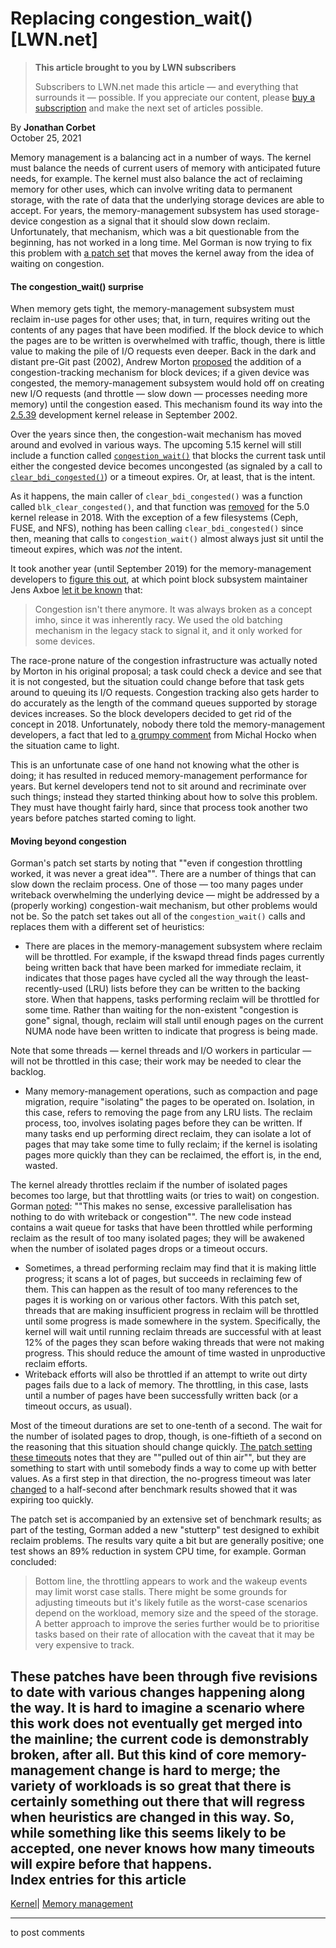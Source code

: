 # Replacing congestion_wait() [LWN.net]

> **This article brought to you by LWN subscribers**
> 
> Subscribers to LWN.net made this article — and everything that surrounds it — possible. If you appreciate our content, please [buy a subscription](/Promo/nst-nag3/subscribe) and make the next set of articles possible. 

By **Jonathan Corbet**  
October 25, 2021 

Memory management is a balancing act in a number of ways. The kernel must balance the needs of current users of memory with anticipated future needs, for example. The kernel must also balance the act of reclaiming memory for other uses, which can involve writing data to permanent storage, with the rate of data that the underlying storage devices are able to accept. For years, the memory-management subsystem has used storage-device congestion as a signal that it should slow down reclaim. Unfortunately, that mechanism, which was a bit questionable from the beginning, has not worked in a long time. Mel Gorman is now trying to fix this problem with [a patch set](/ml/linux-kernel/20211022144651.19914-1-mgorman@techsingularity.net/) that moves the kernel away from the idea of waiting on congestion. 

#### The congestion_wait() surprise

When memory gets tight, the memory-management subsystem must reclaim in-use pages for other uses; that, in turn, requires writing out the contents of any pages that have been modified. If the block device to which the pages are to be written is overwhelmed with traffic, though, there is little value to making the pile of I/O requests even deeper. Back in the dark and distant pre-Git past (2002), Andrew Morton [proposed](/Articles/9519/) the addition of a congestion-tracking mechanism for block devices; if a given device was congested, the memory-management subsystem would hold off on creating new I/O requests (and throttle — slow down — processes needing more memory) until the congestion eased. This mechanism found its way into the [2.5.39](/Articles/11130/) development kernel release in September 2002. 

Over the years since then, the congestion-wait mechanism has moved around and evolved in various ways. The upcoming 5.15 kernel will still include a function called [`congestion_wait()`](https://elixir.bootlin.com/linux/v5.15-rc6/source/mm/backing-dev.c#L1017) that blocks the current task until either the congested device becomes uncongested (as signaled by a call to [`clear_bdi_congested()`](https://elixir.bootlin.com/linux/v5.15-rc6/source/mm/backing-dev.c#L994)) or a timeout expires. Or, at least, that is the intent. 

As it happens, the main caller of `clear_bdi_congested()` was a function called `blk_clear_congested()`, and that function was [removed](https://git.kernel.org/linus/a1ce35fa4985) for the 5.0 kernel release in 2018. With the exception of a few filesystems (Ceph, FUSE, and NFS), nothing has been calling `clear_bdi_congested()` since then, meaning that calls to `congestion_wait()` almost always just sit until the timeout expires, which was _not_ the intent. 

It took another year (until September 2019) for the memory-management developers to [figure this out](https://lore.kernel.org/linux-mm/20190919034949.GF9880@bombadil.infradead.org/), at which point block subsystem maintainer Jens Axboe [let it be known](https://lore.kernel.org/linux-mm/45d8b7a6-8548-65f5-cccf-9f451d4ae3d4@kernel.dk/) that: 

> Congestion isn't there anymore. It was always broken as a concept imho, since it was inherently racy. We used the old batching mechanism in the legacy stack to signal it, and it only worked for some devices. 

The race-prone nature of the congestion infrastructure was actually noted by Morton in his original proposal; a task could check a device and see that it is not congested, but the situation could change before that task gets around to queuing its I/O requests. Congestion tracking also gets harder to do accurately as the length of the command queues supported by storage devices increases. So the block developers decided to get rid of the concept in 2018. Unfortunately, nobody there told the memory-management developers, a fact that led to [a grumpy comment](https://lore.kernel.org/linux-mm/20190924121643.GO23050@dhcp22.suse.cz/) from Michal Hocko when the situation came to light. 

This is an unfortunate case of one hand not knowing what the other is doing; it has resulted in reduced memory-management performance for years. But kernel developers tend not to sit around and recriminate over such things; instead they started thinking about how to solve this problem. They must have thought fairly hard, since that process took another two years before patches started coming to light. 

#### Moving beyond congestion

Gorman's patch set starts by noting that ""even if congestion throttling worked, it was never a great idea"". There are a number of things that can slow down the reclaim process. One of those — too many pages under writeback overwhelming the underlying device — might be addressed by a (properly working) congestion-wait mechanism, but other problems would not be. So the patch set takes out all of the `congestion_wait()` calls and replaces them with a different set of heuristics: 

  * There are places in the memory-management subsystem where reclaim will be throttled. For example, if the kswapd thread finds pages currently being written back that have been marked for immediate reclaim, it indicates that those pages have cycled all the way through the least-recently-used (LRU) lists before they can be written to the backing store. When that happens, tasks performing reclaim will be throttled for some time. Rather than waiting for the non-existent "congestion is gone" signal, though, reclaim will stall until enough pages on the current NUMA node have been written to indicate that progress is being made. 

Note that some threads — kernel threads and I/O workers in particular — will not be throttled in this case; their work may be needed to clear the backlog. 
  * Many memory-management operations, such as compaction and page migration, require "isolating" the pages to be operated on. Isolation, in this case, refers to removing the page from any LRU lists. The reclaim process, too, involves isolating pages before they can be written. If many tasks end up performing direct reclaim, they can isolate a lot of pages that may take some time to fully reclaim; if the kernel is isolating pages more quickly than they can be reclaimed, the effort is, in the end, wasted. 

The kernel already throttles reclaim if the number of isolated pages becomes too large, but that throttling waits (or tries to wait) on congestion. Gorman [noted](/ml/linux-kernel/20211022144651.19914-3-mgorman@techsingularity.net/): ""This makes no sense, excessive parallelisation has nothing to do with writeback or congestion"". The new code instead contains a wait queue for tasks that have been throttled while performing reclaim as the result of too many isolated pages; they will be awakened when the number of isolated pages drops or a timeout occurs. 
  * Sometimes, a thread performing reclaim may find that it is making little progress; it scans a lot of pages, but succeeds in reclaiming few of them. This can happen as the result of too many references to the pages it is working on or various other factors. With this patch set, threads that are making insufficient progress in reclaim will be throttled until some progress is made somewhere in the system. Specifically, the kernel will wait until running reclaim threads are successful with at least 12% of the pages they scan before waking threads that were not making progress. This should reduce the amount of time wasted in unproductive reclaim efforts. 
  * Writeback efforts will also be throttled if an attempt to write out dirty pages fails due to a lack of memory. The throttling, in this case, lasts until a number of pages have been successfully written back (or a timeout occurs, as usual). 




Most of the timeout durations are set to one-tenth of a second. The wait for the number of isolated pages to drop, though, is one-fiftieth of a second on the reasoning that this situation should change quickly. [The patch setting these timeouts](/ml/linux-kernel/20211022144651.19914-7-mgorman@techsingularity.net/) notes that they are ""pulled out of thin air"", but they are something to start with until somebody finds a way to come up with better values. As a first step in that direction, the no-progress timeout was later [changed](/ml/linux-kernel/20211022144651.19914-8-mgorman@techsingularity.net/) to a half-second after benchmark results showed that it was expiring too quickly. 

The patch set is accompanied by an extensive set of benchmark results; as part of the testing, Gorman added a new "stutterp" test designed to exhibit reclaim problems. The results vary quite a bit but are generally positive; one test shows an 89% reduction in system CPU time, for example. Gorman concluded: 

> Bottom line, the throttling appears to work and the wakeup events may limit worst case stalls. There might be some grounds for adjusting timeouts but it's likely futile as the worst-case scenarios depend on the workload, memory size and the speed of the storage. A better approach to improve the series further would be to prioritise tasks based on their rate of allocation with the caveat that it may be very expensive to track. 

These patches have been through five revisions to date with various changes happening along the way. It is hard to imagine a scenario where this work does not eventually get merged into the mainline; the current code is demonstrably broken, after all. But this kind of core memory-management change is hard to merge; the variety of workloads is so great that there is certainly something out there that will regress when heuristics are changed in this way. So, while something like this seems likely to be accepted, one never knows how many timeouts will expire before that happens.  
Index entries for this article  
---  
[Kernel](/Kernel/Index)| [Memory management](/Kernel/Index#Memory_management)  
  


* * *

to post comments 
